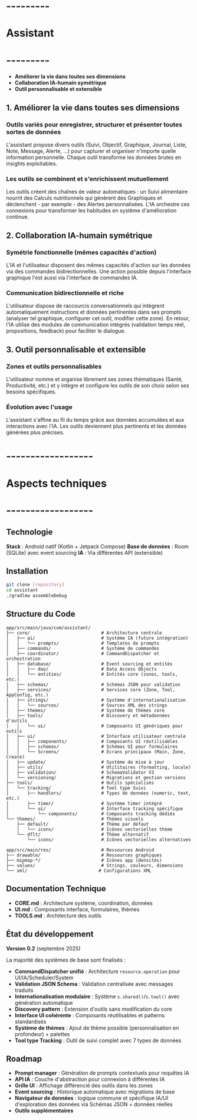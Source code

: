 # --------- #
# Assistant #
# --------- #

- **Améliorer la vie dans toutes ses dimensions**
- **Collaboration IA-humain symétrique** 
- **Outil personnalisable et extensible**

## 1. Améliorer la vie dans toutes ses dimensions

### Outils variés pour enregistrer, structurer et présenter toutes sortes de données
L'assistant propose divers outils (Suivi, Objectif, Graphique, Journal, Liste, Note, Message, Alerte, ...) pour capturer et organiser n'importe quelle information personnelle. Chaque outil transforme les données brutes en insights exploitables.

### Les outils se combinent et s'enrichissent mutuellement
Les outils créent des chaînes de valeur automatiques : un Suivi alimentaire nourrit des Calculs nutritionnels qui génèrent des Graphiques et déclenchent - par exemple - des Alertes personnalisées. L'IA orchestre ces connexions pour transformer les habitudes en système d'amélioration continue.


## 2. Collaboration IA-humain symétrique

### Symétrie fonctionnelle (mêmes capacités d'action)
L'IA et l'utilisateur disposent des mêmes capacités d'action sur les données via des commandes bidirectionnelles. Une action possible depuis l'interface graphique l'est aussi via l'interface de commandes IA.

### Communication bidirectionnelle et riche
L'utilisateur dispose de raccourcis conversationnels qui intègrent automatiquement instructions et données pertinentes dans ses prompts (analyser tel graphique, configurer cet outil, modifier cette zone). En retour, l'IA utilise des modules de communication intégrés (validation temps réel, propositions, feedback) pour faciliter le dialogue.


## 3. Outil personnalisable et extensible

### Zones et outils personnalisables
L'utilisateur nomme et organise librement ses zones thématiques (Santé, Productivité, etc.) et y intègre et configure les outils de son choix selon ses besoins spécifiques.

### Évolution avec l'usage
L'assistant s'affine au fil du temps grâce aux données accumulées et aux interactions avec l'IA. Les outils deviennent plus pertinents et les données générées plus précises.


# ------------------ #
# Aspects techniques #
# ------------------ #

## Technologie

**Stack** : Android natif (Kotlin + Jetpack Compose)
**Base de données** : Room (SQLite) avec event sourcing
**IA** : Via différentes API (extensible)


## Installation

```bash
git clone [repository]
cd assistant
./gradlew assembleDebug
```

## Structure du Code

```
app/src/main/java/com/assistant/
├── core/                           # Architecture centrale
│   ├── ai/                         # Système IA (future intégration)
│   │   └── prompts/                # Templates de prompts
│   ├── commands/                   # Système de commandes
│   ├── coordinator/                # CommandDispatcher et orchestration
│   ├── database/                   # Event sourcing et entités
│   │   ├── dao/                    # Data Access Objects  
│   │   └── entities/               # Entités core (zones, tools, etc.)
│   ├── schemas/                    # Schémas JSON pour validation
│   ├── services/                   # Services core (Zone, Tool, AppConfig, etc.)
│   ├── strings/                    # Système d'internationalisation
│   │   └── sources/                # Sources XML des strings
│   ├── themes/                     # Système de thèmes core
│   ├── tools/                      # Discovery et métadonnées d'outils
│   │   └── ui/                     # Composants UI génériques pour outils
│   ├── ui/                         # Interface utilisateur centrale
│   │   ├── components/             # Composants UI réutilisables
│   │   ├── schemas/                # Schémas UI pour formulaires
│   │   └── Screens/                # Écrans principaux (Main, Zone, Create)
│   ├── update/                     # Système de mise à jour
│   ├── utils/                      # Utilitaires (formatting, locale)
│   ├── validation/                 # SchemaValidator V3
│   └── versioning/                 # Migrations et gestion versions
├── tools/                          # Outils spécialisés
│   └── tracking/                   # Tool type Suivi
│       ├── handlers/               # Types de données (numeric, text, etc.)
│       ├── timer/                  # Système timer intégré
│       └── ui/                     # Interface tracking spécifique
│           └── components/         # Composants tracking dédiés
└── themes/                         # Thèmes visuels
    ├── default/                    # Thème par défaut
    │   └── icons/                  # Icônes vectorielles thème
    └── dflt/                       # Thème alternatif
        └── icons/                  # Icônes vectorielles alternatives

app/src/main/res/                   # Ressources Android
├── drawable/                       # Ressources graphiques
├── mipmap-*/                       # Icônes app (densités)
├── values/                         # Strings, couleurs, dimensions
└── xml/                           # Configurations XML
```


## Documentation Technique

- **CORE.md** : Architecture système, coordination, données
- **UI.md** : Composants interface, formulaires, thèmes
- **TOOLS.md** : Architecture des outils


## État du développement

**Version 0.2** (septembre 2025)

La majorité des systèmes de base sont finalisés :

- **CommandDispatcher unifié** : Architecture `resource.operation` pour UI/IA/Scheduler/System
- **Validation JSON Schema** : Validation centralisée avec messages traduits
- **Internationalisation modulaire** : Système `s.shared()`/`s.tool()` avec génération automatique
- **Discovery pattern** : Extension d'outils sans modification du core
- **Interface UI cohérente** : Composants réutilisables et patterns standardisés
- **Système de thèmes** : Ajout de thème possible (personnalisation en profondeur) + palettes
- **Tool type Tracking** : Outil de suivi complet avec 7 types de données

## Roadmap

- **Prompt manager** : Génération de prompts contextuels pour requêtes IA
- **API IA** : Couche d'abstraction pour connexion à différentes IA
- **Grille UI** : Affichage différencié des outils dans les zones
- **Event sourcing** : Historique automatique avec migrations de base
- **Navigateur de données** : logique commune et spécifique IA/UI d'exploration des données via Schémas JSON + données réelles
- **Outils supplémentaires**



